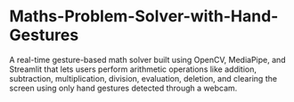 # Maths-Problem-Solver-with-Hand-Gestures
A real-time gesture-based math solver built using OpenCV, MediaPipe, and Streamlit that lets users perform arithmetic operations like addition, subtraction, multiplication, division, evaluation, deletion, and clearing the screen using only hand gestures detected through a webcam.

